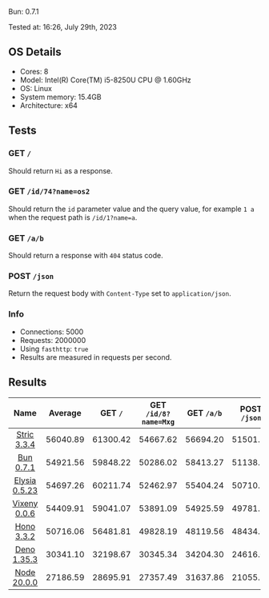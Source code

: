 Bun: 0.7.1

Tested at: 16:26, July 29th, 2023

## OS Details
- Cores: 8
- Model: Intel(R) Core(TM) i5-8250U CPU @ 1.60GHz
- OS: Linux
- System memory: 15.4GB
- Architecture: x64
## Tests
### GET `/`
Should return `Hi` as a response.
### GET `/id/74?name=os2`
Should return the `id` parameter value and the query value, for example `1 a` when the request path is `/id/1?name=a`.
### GET `/a/b`
Should return a response with `404` status code.
### POST `/json`
Return the request body with `Content-Type` set to `application/json`.
### Info
- Connections: 5000
- Requests: 2000000
- Using `fasthttp`: `true`
- Results are measured in requests per second.

## Results
| Name | Average | GET `/` | GET `/id/8?name=Mxg` | GET `/a/b` | POST `/json` |
|  :---: | :---: | :---: | :---: | :---: | :---: |
| [Stric 3.3.4](/results/Stric) | 56040.89 | 61300.42 | 54667.62 | 56694.20 | 51501.34 |
| [Bun 0.7.1](/results/Bun) | 54921.56 | 59848.22 | 50286.02 | 58413.27 | 51138.74 |
| [Elysia 0.5.23](/results/Elysia) | 54697.26 | 60211.74 | 52462.97 | 55404.24 | 50710.11 |
| [Vixeny 0.0.6](/results/Vixeny) | 54409.91 | 59041.07 | 53891.09 | 54925.59 | 49781.88 |
| [Hono 3.3.2](/results/Hono) | 50716.06 | 56481.81 | 49828.19 | 48119.56 | 48434.69 |
| [Deno 1.35.3](/results/Deno) | 30341.10 | 32198.67 | 30345.34 | 34204.30 | 24616.08 |
| [Node 20.0.0](/results/Node) | 27186.59 | 28695.91 | 27357.49 | 31637.86 | 21055.11 |
